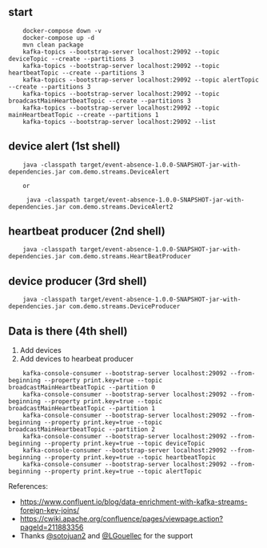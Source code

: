 ## start

```
    docker-compose down -v
    docker-compose up -d
    mvn clean package
    kafka-topics --bootstrap-server localhost:29092 --topic deviceTopic --create --partitions 3
    kafka-topics --bootstrap-server localhost:29092 --topic heartbeatTopic --create --partitions 3
    kafka-topics --bootstrap-server localhost:29092 --topic alertTopic --create --partitions 3
    kafka-topics --bootstrap-server localhost:29092 --topic broadcastMainHeartbeatTopic --create --partitions 3
    kafka-topics --bootstrap-server localhost:29092 --topic mainHeartbeatTopic --create --partitions 1
    kafka-topics --bootstrap-server localhost:29092 --list  
```

## device alert (1st shell)

```
    java -classpath target/event-absence-1.0.0-SNAPSHOT-jar-with-dependencies.jar com.demo.streams.DeviceAlert
    
    or
    
     java -classpath target/event-absence-1.0.0-SNAPSHOT-jar-with-dependencies.jar com.demo.streams.DeviceAlert2
```

## heartbeat producer (2nd shell)

```
    java -classpath target/event-absence-1.0.0-SNAPSHOT-jar-with-dependencies.jar com.demo.streams.HeartBeatProducer 
```

## device producer (3rd shell)

```
    java -classpath target/event-absence-1.0.0-SNAPSHOT-jar-with-dependencies.jar com.demo.streams.DeviceProducer 
```

## Data is there (4th shell)

1. Add devices
2. Add devices to hearbeat producer

```
    kafka-console-consumer --bootstrap-server localhost:29092 --from-beginning --property print.key=true --topic broadcastMainHeartbeatTopic --partition 0
    kafka-console-consumer --bootstrap-server localhost:29092 --from-beginning --property print.key=true --topic broadcastMainHeartbeatTopic --partition 1
    kafka-console-consumer --bootstrap-server localhost:29092 --from-beginning --property print.key=true --topic broadcastMainHeartbeatTopic --partition 2
    kafka-console-consumer --bootstrap-server localhost:29092 --from-beginning --property print.key=true --topic deviceTopic 
    kafka-console-consumer --bootstrap-server localhost:29092 --from-beginning --property print.key=true --topic heartbeatTopic 
    kafka-console-consumer --bootstrap-server localhost:29092 --from-beginning --property print.key=true --topic alertTopic
```

References:
- https://www.confluent.io/blog/data-enrichment-with-kafka-streams-foreign-key-joins/
- https://cwiki.apache.org/confluence/pages/viewpage.action?pageId=211883356
- Thanks [@sotojuan2](https://github.com/sotojuan2/) and [@LGouellec](https://github.com/LGouellec) for the support